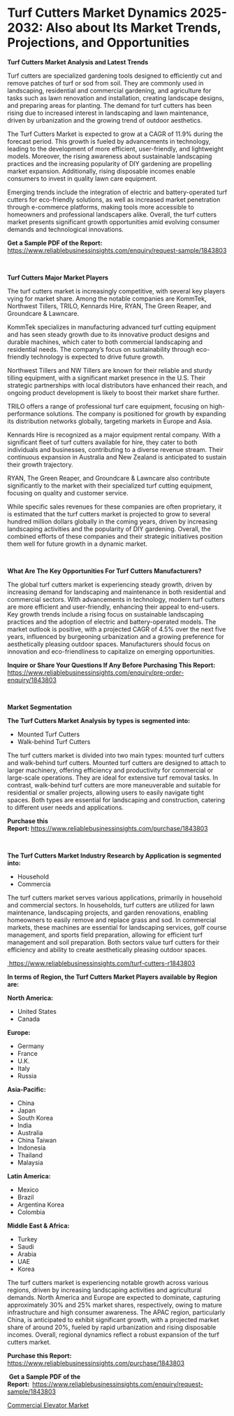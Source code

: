 <p><h1>Turf Cutters Market Dynamics 2025-2032: Also about Its Market Trends, Projections, and Opportunities</h1></p><p><strong>Turf Cutters Market Analysis and Latest Trends</strong></p>
<p><p>Turf cutters are specialized gardening tools designed to efficiently cut and remove patches of turf or sod from soil. They are commonly used in landscaping, residential and commercial gardening, and agriculture for tasks such as lawn renovation and installation, creating landscape designs, and preparing areas for planting. The demand for turf cutters has been rising due to increased interest in landscaping and lawn maintenance, driven by urbanization and the growing trend of outdoor aesthetics.</p><p>The Turf Cutters Market is expected to grow at a CAGR of 11.9% during the forecast period. This growth is fueled by advancements in technology, leading to the development of more efficient, user-friendly, and lightweight models. Moreover, the rising awareness about sustainable landscaping practices and the increasing popularity of DIY gardening are propelling market expansion. Additionally, rising disposable incomes enable consumers to invest in quality lawn care equipment. </p><p>Emerging trends include the integration of electric and battery-operated turf cutters for eco-friendly solutions, as well as increased market penetration through e-commerce platforms, making tools more accessible to homeowners and professional landscapers alike. Overall, the turf cutters market presents significant growth opportunities amid evolving consumer demands and technological innovations.</p></p>
<p><strong>Get a Sample PDF of the Report:&nbsp;</strong> <a href="https://www.reliablebusinessinsights.com/enquiry/request-sample/1843803?utm_campaign=2302&utm_medium=2&utm_source=Github&utm_content=ia&utm_term=09042025&utm_id=turf-cutters">https://www.reliablebusinessinsights.com/enquiry/request-sample/1843803</a></p>
<p>&nbsp;</p>
<p><strong>Turf Cutters Major Market Players</strong></p>
<p><p>The turf cutters market is increasingly competitive, with several key players vying for market share. Among the notable companies are KommTek, Northwest Tillers, TRILO, Kennards Hire, RYAN, The Green Reaper, and Groundcare & Lawncare. </p><p>KommTek specializes in manufacturing advanced turf cutting equipment and has seen steady growth due to its innovative product designs and durable machines, which cater to both commercial landscaping and residential needs. The company’s focus on sustainability through eco-friendly technology is expected to drive future growth.</p><p>Northwest Tillers and NW Tillers are known for their reliable and sturdy tilling equipment, with a significant market presence in the U.S. Their strategic partnerships with local distributors have enhanced their reach, and ongoing product development is likely to boost their market share further.</p><p>TRILO offers a range of professional turf care equipment, focusing on high-performance solutions. The company is positioned for growth by expanding its distribution networks globally, targeting markets in Europe and Asia.</p><p>Kennards Hire is recognized as a major equipment rental company. With a significant fleet of turf cutters available for hire, they cater to both individuals and businesses, contributing to a diverse revenue stream. Their continuous expansion in Australia and New Zealand is anticipated to sustain their growth trajectory.</p><p>RYAN, The Green Reaper, and Groundcare & Lawncare also contribute significantly to the market with their specialized turf cutting equipment, focusing on quality and customer service. </p><p>While specific sales revenues for these companies are often proprietary, it is estimated that the turf cutters market is projected to grow to several hundred million dollars globally in the coming years, driven by increasing landscaping activities and the popularity of DIY gardening. Overall, the combined efforts of these companies and their strategic initiatives position them well for future growth in a dynamic market.</p></p>
<p>&nbsp;</p>
<p><strong>What Are The Key Opportunities For Turf Cutters Manufacturers?</strong></p>
<p><p>The global turf cutters market is experiencing steady growth, driven by increasing demand for landscaping and maintenance in both residential and commercial sectors. With advancements in technology, modern turf cutters are more efficient and user-friendly, enhancing their appeal to end-users. Key growth trends include a rising focus on sustainable landscaping practices and the adoption of electric and battery-operated models. The market outlook is positive, with a projected CAGR of 4.5% over the next five years, influenced by burgeoning urbanization and a growing preference for aesthetically pleasing outdoor spaces. Manufacturers should focus on innovation and eco-friendliness to capitalize on emerging opportunities.</p></p>
<p><strong>Inquire or Share Your Questions If Any Before Purchasing This Report:</strong> <a href="https://www.reliablebusinessinsights.com/enquiry/pre-order-enquiry/1843803?utm_campaign=2302&utm_medium=2&utm_source=Github&utm_content=ia&utm_term=09042025&utm_id=turf-cutters">https://www.reliablebusinessinsights.com/enquiry/pre-order-enquiry/1843803</a></p>
<p>&nbsp;</p>
<p><strong>Market Segmentation</strong></p>
<p><strong>The Turf Cutters Market Analysis by types is segmented into:</strong></p>
<p><ul><li>Mounted Turf Cutters</li><li>Walk-behind Turf Cutters</li></ul></p>
<p><p>The turf cutters market is divided into two main types: mounted turf cutters and walk-behind turf cutters. Mounted turf cutters are designed to attach to larger machinery, offering efficiency and productivity for commercial or large-scale operations. They are ideal for extensive turf removal tasks. In contrast, walk-behind turf cutters are more maneuverable and suitable for residential or smaller projects, allowing users to easily navigate tight spaces. Both types are essential for landscaping and construction, catering to different user needs and applications.</p></p>
<p><strong>Purchase this Report:&nbsp;</strong><a href="https://www.reliablebusinessinsights.com/purchase/1843803?utm_campaign=2302&utm_medium=2&utm_source=Github&utm_content=ia&utm_term=09042025&utm_id=turf-cutters">https://www.reliablebusinessinsights.com/purchase/1843803</a></p>
<p>&nbsp;</p>
<p><strong>The Turf Cutters Market Industry Research by Application is segmented into:</strong></p>
<p><ul><li>Household</li><li>Commercia</li></ul></p>
<p><p>The turf cutters market serves various applications, primarily in household and commercial sectors. In households, turf cutters are utilized for lawn maintenance, landscaping projects, and garden renovations, enabling homeowners to easily remove and replace grass and sod. In commercial markets, these machines are essential for landscaping services, golf course management, and sports field preparation, allowing for efficient turf management and soil preparation. Both sectors value turf cutters for their efficiency and ability to create aesthetically pleasing outdoor spaces.</p></p>
<p><a href="https://www.reliablebusinessinsights.com/turf-cutters-r1843803?utm_campaign=2302&utm_medium=2&utm_source=Github&utm_content=ia&utm_term=09042025&utm_id=turf-cutters">&nbsp;https://www.reliablebusinessinsights.com/turf-cutters-r1843803</a></p>
<p><strong>In terms of Region, the Turf Cutters Market Players available by Region are:</strong></p>
<p>
    <p> <strong> North America: </strong>
        <ul>
            <li>United States</li>
            <li>Canada</li>
        </ul>
        </p> 
    <p> <strong> Europe: </strong>
        <ul>
            <li>Germany</li>
            <li>France</li>
            <li>U.K.</li>
            <li>Italy</li>
            <li>Russia</li>
        </ul>
        </p> 
    <p> <strong> Asia-Pacific: </strong>
        <ul>
            <li>China</li>
            <li>Japan</li>
            <li>South Korea</li>
            <li>India</li>
            <li>Australia</li>
            <li>China Taiwan</li>
            <li>Indonesia</li>
            <li>Thailand</li>
            <li>Malaysia</li>
        </ul>
        </p> 
    <p> <strong> Latin America: </strong>
        <ul>
            <li>Mexico</li>
            <li>Brazil</li>
            <li>Argentina Korea</li>
            <li>Colombia</li>
        </ul>
        </p> 
    <p> <strong> Middle East & Africa: </strong>
        <ul>
            <li>Turkey</li>
            <li>Saudi</li>
            <li>Arabia</li>
            <li>UAE</li>
            <li>Korea</li>
        </ul>
    </p>
    </p>
<p><p>The turf cutters market is experiencing notable growth across various regions, driven by increasing landscaping activities and agricultural demands. North America and Europe are expected to dominate, capturing approximately 30% and 25% market shares, respectively, owing to mature infrastructure and high consumer awareness. The APAC region, particularly China, is anticipated to exhibit significant growth, with a projected market share of around 20%, fueled by rapid urbanization and rising disposable incomes. Overall, regional dynamics reflect a robust expansion of the turf cutters market.</p></p>
<p><strong>Purchase this Report: </strong><a href="https://www.reliablebusinessinsights.com/purchase/1843803?utm_campaign=2302&utm_medium=2&utm_source=Github&utm_content=ia&utm_term=09042025&utm_id=turf-cutters">https://www.reliablebusinessinsights.com/purchase/1843803</a></p>
<p>&nbsp;<strong>Get a Sample PDF of the Report:&nbsp;&nbsp;</strong><a href="https://www.reliablebusinessinsights.com/enquiry/request-sample/1843803?utm_campaign=2302&utm_medium=2&utm_source=Github&utm_content=ia&utm_term=09042025&utm_id=turf-cutters">https://www.reliablebusinessinsights.com/enquiry/request-sample/1843803</a></p>
<p><strong></strong></p>
<p><p><a href="https://github.com/NarcisoFerry/Market-Research-Report-List-2/blob/main/commercial-elevator-market.md?utm_campaign=2302&utm_medium=2&utm_source=Github&utm_content=ia&utm_term=09042025&utm_id=turf-cutters">Commercial Elevator Market</a></p></p>